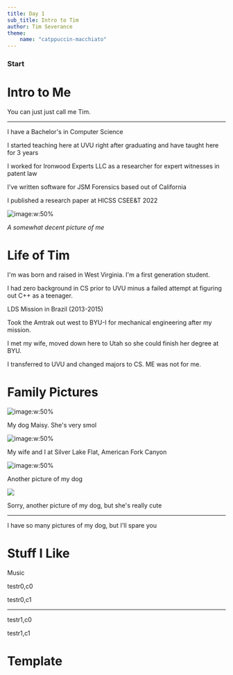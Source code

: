 ```yaml
---
title: Day 1
sub_title: Intro to Tim 
author: Tim Severance
theme:
    name: "catppuccin-macchiato"
---
```


### Start
Intro to Me
===

<!-- column_layout: [1,1] -->
<!-- column: 0-->

You can just just call me Tim.

---
I have a Bachelor's in Computer Science

I started teaching here at UVU right after graduating and have taught here for 3 years 

I worked for Ironwood Experts LLC as a researcher for expert witnesses in patent law

I've written software for JSM Forensics based out of California

I published a research paper at HICSS CSEE&T 2022

<!-- column: 1 -->
<!-- alignment: right -->
![image:w:50%](me.jpg)
<!-- alignment: center -->
_A somewhat decent picture of me_

<!-- end_slide -->

Life of Tim
===
<!-- column_layout: [1,1] -->
<!-- column: 0 -->

I'm was born and raised in West Virginia. I'm a first generation student. 

I had zero background in CS prior to UVU minus a failed attempt at figuring out C++ as a teenager.

LDS Mission in Brazil (2013-2015)

Took the Amtrak out west to BYU-I for mechanical engineering after my mission.

I met my wife, moved down here to Utah so she could finish her degree at BYU.

I transferred to UVU and changed majors to CS. ME was not for me.

<!-- column: 1 -->

<!-- end_slide -->

Family Pictures
===
<!-- column_layout: [1,1,1,1] -->
<!-- column: 0 -->

![image:w:50%](maisy_smol.jpg)
<!-- alignment: center -->
My dog Maisy. She's very smol
<!-- column: 1 -->

![image:w:50%](family_picture.jpg)
<!-- alignment: center -->
My wife and I at Silver Lake Flat, American Fork Canyon
<!-- column: 2 -->

![image:w:50%](maisy_car.jpg)
<!-- alignment: center -->
Another picture of my dog
<!-- column: 3 -->

![](maisy_slep_touch.jpg) 
<!-- alignment: center -->
Sorry, another picture of my dog, but she's really cute

<!-- reset_layout -->
---
I have so many pictures of my dog, but I'll spare you

<!-- end_slide -->

Stuff I Like
===
<!--alignment: center-->
Music
<!-- column_layout: [1,1] -->
<!-- column: 0 -->
testr0,c0

<!-- column: 1 -->
testr0,c1

<!-- reset_layout -->
---

<!-- column_layout: [1,1] -->
<!-- column: 0 -->
testr1,c0
<!-- column: 1 -->
testr1,c1
<!-- end_slide -->

Template
===
<!-- column_layout: [1,1] -->
<!-- column: 0 -->

<!-- column: 1 -->

<!-- end_slide -->

